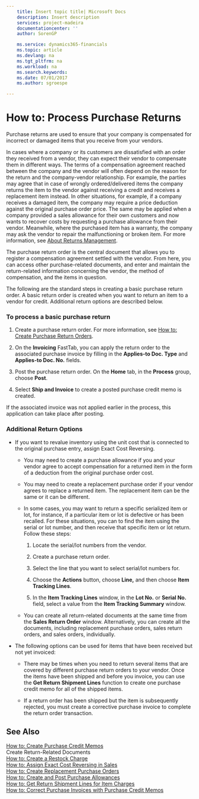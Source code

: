 ```yaml
---
    title: Insert topic title| Microsoft Docs
    description: Insert description
    services: project-madeira
    documentationcenter: ''
    author: SorenGP

    ms.service: dynamics365-financials
    ms.topic: article
    ms.devlang: na
    ms.tgt_pltfrm: na
    ms.workload: na
    ms.search.keywords:
    ms.date: 07/01/2017
    ms.author: sgroespe

---
```

# How to: Process Purchase Returns
Purchase returns are used to ensure that your company is compensated for incorrect or damaged items that you receive from your vendors.  
  
 In cases where a company or its customers are dissatisfied with an order they received from a vendor, they can expect their vendor to compensate them in different ways. The terms of a compensation agreement reached between the company and the vendor will often depend on the reason for the return and the company-vendor relationship. For example, the parties may agree that in case of wrongly ordered\/delivered items the company returns the item to the vendor against receiving a credit and receives a replacement item instead. In other situations, for example, if a company receives a damaged item, the company may require a price deduction against the original purchase order price. The same may be applied when a company provided a sales allowance for their own customers and now wants to recover costs by requesting a purchase allowance from their vendor. Meanwhile, where the purchased item has a warranty, the company may ask the vendor to repair the malfunctioning or broken item. For more information, see [About Returns Management](../about-returns-management.md).  
  
 The purchase return order is the central document that allows you to register a compensation agreement settled with the vendor. From here, you can access other purchase-related documents, and enter and maintain the return-related information concerning the vendor, the method of compensation, and the items in question.  
  
 The following are the standard steps in creating a basic purchase return order. A basic return order is created when you want to return an item to a vendor for credit. Additional return options are described below.  
  
### To process a basic purchase return  
  
1.  Create a purchase return order. For more information, see [How to: Create Purchase Return Orders](../how-to-create-purchase-return-orders.md).  
  
2.  On the **Invoicing** FastTab, you can apply the return order to the associated purchase invoice by filling in the **Applies-to Doc. Type** and **Applies-to Doc. No.** fields.  
  
3.  Post the purchase return order. On the **Home** tab, in the **Process** group, choose **Post**.  
  
4.  Select **Ship and Invoice** to create a posted purchase credit memo is created.  
  
 If the associated invoice was not applied earlier in the process, this application can take place after posting.  
  
### Additional Return Options  
  
-   If you want to revalue inventory using the unit cost that is connected to the original purchase entry, assign Exact Cost Reversing.  
  
    -   You may need to create a purchase allowance if you and your vendor agree to accept compensation for a returned item in the form of a deduction from the original purchase order cost.  
  
    -   You may need to create a replacement purchase order if your vendor agrees to replace a returned item. The replacement item can be the same or it can be different.  
  
    -   In some cases, you may want to return a specific serialized item or lot, for instance, if a particular item or lot is defective or has been recalled. For these situations, you can to find the item using the serial or lot number, and then receive that specific item or lot return. Follow these steps:  
  
        1.  Locate the serial\/lot numbers from the vendor.  
  
        2.  Create a purchase return order.  
  
        3.  Select the line that you want to select serial\/lot numbers for.  
  
        4.  Choose the **Actions** button, choose **Line,** and then choose **Item Tracking Lines**.  
  
        5.  In the **Item Tracking Lines** window, in the **Lot No.** or **Serial No.** field, select a value from the **Item Tracking Summary** window.  
  
    -   You can create all return-related documents at the same time from the **Sales Return Order** window. Alternatively, you can create all the documents, including replacement purchase orders, sales return orders, and sales orders, individually.  
  
-   The following options can be used for items that have been received but not yet invoiced:  
  
    -   There may be times when you need to return several items that are covered by different purchase return orders to your vendor. Once the items have been shipped and before you invoice, you can use the **Get Return Shipment Lines** function to create one purchase credit memo for all of the shipped items.  
  
    -   If a return order has been shipped but the item is subsequently rejected, you must create a corrective purchase invoice to complete the return order transaction.  
  
## See Also  
 [How to: Create Purchase Credit Memos](../how-to-create-purchase-credit-memos.md)   
 Create Return-Related Documents   
 [How to: Create a Restock Charge](../how-to-create-a-restock-charge.md)   
 [How to: Assign Exact Cost Reversing in Sales](../how-to-assign-exact-cost-reversing-in-sales.md)   
 [How to: Create Replacement Purchase Orders](../how-to-create-replacement-purchase-orders.md)   
 [How to: Create and Post Purchase Allowances](../how-to-create-and-post-purchase-allowances.md)   
 [How to: Get Return Shipment Lines for Item Charges](../how-to-get-return-shipment-lines-for-item-charges.md)   
 [How to: Correct Purchase Invoices with Purchase Credit Memos](../how-to-correct-purchase-invoices-with-purchase-credit-memos.md)